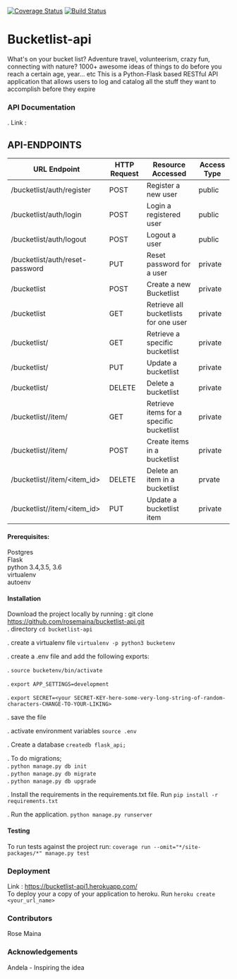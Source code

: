 [![Coverage Status](https://coveralls.io/repos/github/rosemaina/bucketlist-api/badge.svg?branch=feature)](https://coveralls.io/github/rosemaina/bucketlist-api?branch=feature)
[![Build Status](https://travis-ci.org/rosemaina/bucketlist-api.svg?branch=master)](https://travis-ci.org/rosemaina/bucketlist-api)

# Bucketlist-api
What's on your bucket list? Adventure travel, volunteerism, crazy fun, connecting with nature? 1000+ awesome ideas of things to do before you reach a certain age, year... etc
This is a Python-Flask based RESTful API application that allows users to log and catalog all the stuff they want to accomplish before they expire

### API Documentation
. Link : 

## API-ENDPOINTS
URL Endpoint    |               HTTP Request   | Resource Accessed | Access Type|
----------------|-----------------|-------------|------------------
/bucketlist/auth/register   |      POST    | Register a new user |public
/bucketlist/auth/login      |     POST    | Login a registered user |public
/bucketlist/auth/logout      |     POST    | Logout a user |public
/bucketlist/auth/reset-password      |     PUT    | Reset password for a user |private
/bucketlist                  |      POST    | Create a new Bucketlist |private
/bucketlist                  |      GET    |     Retrieve all bucketlists for one user |private
/bucketlist/<id>            |      GET        | Retrieve a specific bucketlist |private
/bucketlist/<id>              |      PUT    |     Update a bucketlist |private
/bucketlist/<id>              |      DELETE    | Delete a bucketlist |private
/bucketlist/<id>/item/  |           GET    | Retrieve items for a specific bucketlist |private
/bucketlist/<id>/item/     |     POST    | Create items in a bucketlist |private
/bucketlist/<id>/item/<item_id>|    DELETE    | Delete an item in a bucketlist |prvate
/bucketlist/<id>/item/<item_id>|    PUT       | Update a bucketlist item |private


#### Prerequisites:

Postgres  
Flask  
python 3.4,3.5, 3.6  
virtualenv  
autoenv  

#### Installation  

Download the project locally by running : git clone https://github.com/rosemaina/bucketlist-api.git  
. directory `cd bucketlist-api` 

. create a virtualenv file `virtualenv -p python3 bucketenv`

. create a .env file and add the following exports:

. `source bucketenv/bin/activate`

. `export APP_SETTINGS=development`

. `export SECRET=<your SECRET-KEY-here-some-very-long-string-of-random-characters-CHANGE-TO-YOUR-LIKING>`

. save the file

. activate environment variables `source .env`

. Create a database  `createdb flask_api;`

. To do migrations;  
. `python manage.py db init`  
. `python manage.py db migrate`  
. `python manage.py db upgrade`  

. Install the requirements in the requirements.txt file. Run `pip install -r requirements.txt`

. Run the application. `python manage.py runserver`

#### Testing  

To run tests against the project run: `coverage run --omit="*/site-packages/*" manage.py test`

### Deployment

Link : https://bucketlist-api1.herokuapp.com/  
To deploy your a copy of your application to heroku. Run `heroku create <your_url_name>`

### Contributors

Rose Maina

### Acknowledgements

Andela - Inspiring the idea


